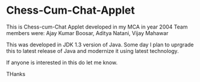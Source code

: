 # Chess-Cum-Chat-Applet
This is Chess-cum-Chat Applet developed in my MCA in year 2004
Team members were: Ajay Kumar Boosar, Aditya Natani, Vijay Mahawar

This was developed in JDK 1.3 version of Java. Some day I plan to uprgrade this to latest release of Java and modernize it using latest technology.

If anyone is interested in this do let me know.

THanks
